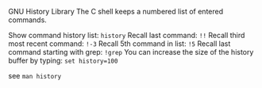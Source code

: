 GNU History Library
The C shell keeps a numbered list of entered commands.

Show command history list: `history` 
Recall last command: `!!`
Recall third most recent command: `!-3` 
Recall 5th command in list: `!5` 
Recall last command starting with grep: `!grep` 
You can increase the size of the history buffer by typing: `set history=100`

see `man history`
